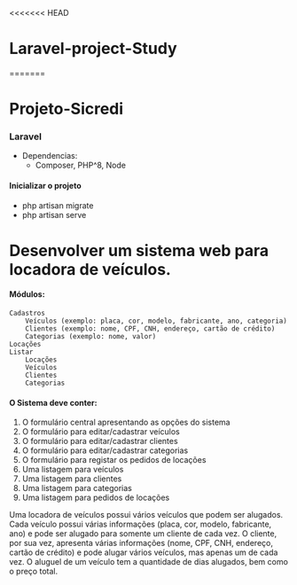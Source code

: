 <<<<<<< HEAD
# Laravel-project-Study
=======
# Projeto-Sicredi

### Laravel
- Dependencias:
  - Composer, PHP^8, Node
#### Inicializar o projeto
- php artisan migrate         
- php artisan serve
 
# Desenvolver um sistema web para locadora de veículos.
#### Módulos:
	Cadastros
		Veículos (exemplo: placa, cor, modelo, fabricante, ano, categoria)
		Clientes (exemplo: nome, CPF, CNH, endereço, cartão de crédito)
		Categorias (exemplo: nome, valor)
	Locações
	Listar
		Locações
		Veículos
		Clientes
		Categorias
#### O Sistema deve conter:
1.	O formulário central apresentando as opções do sistema
2.	O formulário para editar/cadastrar veículos
3.	O formulário para editar/cadastrar clientes
4.	O formulário para editar/cadastrar categorias
5.	O formulário para registar os pedidos de locações
6.	Uma listagem para veículos
7.	Uma listagem para clientes
8.	Uma listagem para categorias
9.	Uma listagem para pedidos de locações

Uma locadora de veículos possui vários veículos que podem ser alugados. Cada veículo possui várias informações (placa, cor, modelo, fabricante, ano) e pode ser alugado para somente um cliente de cada vez. O cliente, por sua vez, apresenta várias informações (nome, CPF, CNH, endereço, cartão de crédito) e pode alugar vários veículos, mas apenas um de cada vez. O aluguel de um veículo tem a quantidade de dias alugados, bem como o preço total. 
